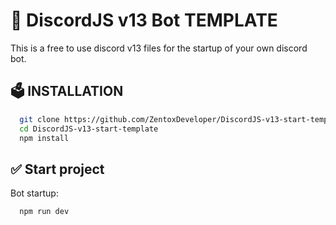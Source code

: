 # 📃  DiscordJS v13 Bot TEMPLATE

This is a free to use discord v13 files for the startup of your own discord bot.

## 🗳 INSTALLATION

```bash
  git clone https://github.com/ZentoxDeveloper/DiscordJS-v13-start-template
  cd DiscordJS-v13-start-template
  npm install
```

## ✅ Start project

Bot startup:
```bash
  npm run dev
```
    
